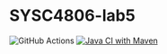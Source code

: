 # SYSC4806-lab5

![GitHub Actions](https://img.shields.io/badge/github%20actions-%232671E5.svg?style=for-the-badge&logo=githubactions&logoColor=white)
[![Java CI with Maven](https://github.com/guymorgenshtern/SYSC4806-lab5/actions/workflows/maven.yml/badge.svg)](https://github.com/guymorgenshtern/SYSC4806-lab5/actions/workflows/maven.yml)
